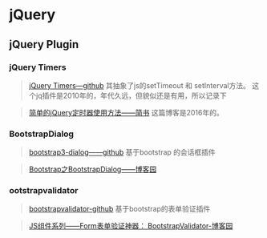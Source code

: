 # jQuery 

## jQuery Plugin

### jQuery Timers

> [jQuery Timers—github](https://github.com/patryk/jquery.timers)  其抽象了js的setTimeout 和 setInterval方法。
这个jq插件是2010年的，年代久远，但貌似还是有用，所以记录下

> [简单的jQuery定时器使用方法——简书](https://www.jianshu.com/p/6a8ce88c7f02)  这篇博客是2016年的。

### BootstrapDialog

> [bootstrap3-dialog——github](https://github.com/nakupanda/bootstrap3-dialog) 基于bootstrap 的会话框插件 

> [Bootstrap之BootstrapDialog——博客园](https://www.cnblogs.com/my-air/p/5338125.html)

### ootstrapvalidator

> [bootstrapvalidator-github](https://github.com/nghuuphuoc/bootstrapvalidator) 基于bootstrap的表单验证插件

> [JS组件系列——Form表单验证神器： BootstrapValidator-博客园](https://www.cnblogs.com/landeanfen/p/5035608.html)
